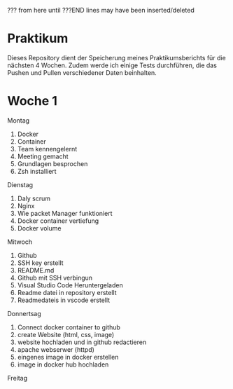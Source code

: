 ??? from here until ???END lines may have been inserted/deleted
# Praktikum 
Dieses Repository dient der Speicherung meines Praktikumsberichts für die nächsten 4 Wochen. Zudem werde ich einige Tests durchführen, die das Pushen und Pullen verschiedener Daten beinhalten.

# Woche 1
Montag
1. Docker 
2. Container 
3. Team kennengelernt 
4. Meeting gemacht
5. Grundlagen besprochen  
6. Zsh installiert

Dienstag 
1. Daly scrum 
2. Nginx 
3. Wie packet Manager funktioniert 
4. Docker container vertiefung
5. Docker volume

Mitwoch
1. Github 
2. SSH key erstellt 
3. README.md 
4. Github mit SSH verbingun
5. Visual Studio Code Heruntergeladen 
6. Readme datei in repository erstellt 
7. Readmedateis in vscode erstellt 


Donnertsag
1. Connect docker container to github 
2. create Website (html, css, image)
3. website hochladen und in github redactieren 
4. apache webserwer (httpd)
5. eingenes image in docker erstellen
6. image in docker hub hochladen 


Freitag 


